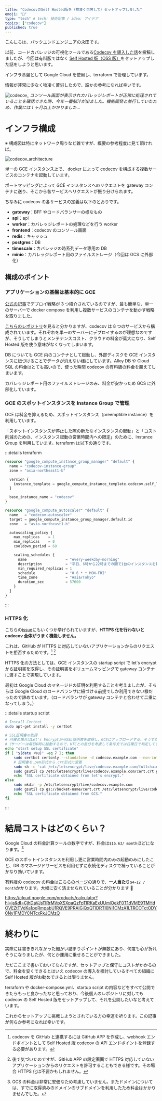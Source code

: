 ```yaml
---
title: "CodecovのSelf Hosted版を（物凄く苦労して）セットアップしました"
emoji: "🐡"
type: "tech" # tech: 技術記事 / idea: アイデア
topics: ["codecov"]
published: true
---
```


こんにちは、バックエンドエンジニアの永田です。

以前、コードカバレッジの可視化ツールである[Codecov を導入した話](https://zenn.dev/castingone_dev/articles/d73e1744ca2f9a)を投稿しましたが、今回は有料版ではなく [Self Hosted 版（OSS 版）](https://github.com/codecov/self-hosted)をセットアップした話をしようと思います。

インフラ基盤として Google Cloud を使用し、terraform で管理しています。

情報が非常に少なく物凄く苦労したので、誰かの参考になれば幸いです。

![codecov_](/images/202411_codecov_sh/codecov_console.png)
_コンソール画面が表示されカバレッジレポートが正常に処理されていることを確認できた時、今年一番脳汁が出ました。機能開発と並行していたため、作業には 1 ヶ月以上かかりました..._

# インフラ構成

※ 構成図は特にネットワーク周りなど雑ですが、概要の参考程度に見て頂ければ。

![codecov_architecture](/images/202411_codecov_sh/codecov_architecture.drawio.png)

単一の GCE インスタンス上で、 docker によって codecov を構成する複数サービスのコンテナを起動しています。

ポートマッピングによって GCE インスタンスへのリクエストを gateway コンテナに送り、そこから各サービスへリクエストが振り分けられます。

ちなみに codecov の各サービスの定義は以下のとおりです。

- **gateway**：BFF やロードバランサーの様なもの
- **api**：api
- **worker**：カバレッジレポートの処理などを行う worker
- **frontend**：codecov のコンソール画面
- **redis**：キャッシュ
- **postgres**：DB
- **timescale**：カバレッジの時系列データ専用の DB
- **minio**：カバレッジレポート用のファイルストレージ（今回は GCS に外部化）

## 構成のポイント

### アプリケーションの基盤は基本的に GCE

[公式の記事](https://codecoventerprise.codecov.io/hc/en-us/articles/15812821581083-Self-Hosted-Deployment-Strategies)でデプロイ戦略が 3 つ紹介されているのですが、最も簡単な、単一のサーバーで docker compose を利用し複数サービスのコンテナを動かす戦略を取りました。

[こちらのレポジトリ](https://github.com/codecov/self-hosted/tree/main)を見ると分かりますが、codecov は 8 つのサービスから構成されています。それぞれを単一のサーバーにデプロイするのが理想なのですが、そうしてしまうとメンテナンスコスト、クラウドの料金が莫大になり、Self Hosted 版を使う意味がなくなってしまいます。

DB についても GCE 内のコンテナとして起動し、外部ディスクを GCE インスタンスに紐づけることでデータが消えない様にしています。Alloy DB や Cloud SQL の料金はとても高いので、使った瞬間 codecov の有料版の料金を超えてしまいます。

カバレッジレポート用のファイルストレージのみ、料金が安かっため GCS に外部化しています。

### GCE のスポットインスタンスを Instance Group で管理

GCE は料金を抑えるため、スポットインスタンス（preemptible instance）を利用しています。

「スポットインスタンスが停止した際の新たなインスタンスの起動」と「コスト削減のための、インスタンス起動の営業時間内への限定」のために、Instance Group を利用しています。terraform は以下の通りです。

:::details terraform

```tf
resource "google_compute_instance_group_manager" "default" {
  name = "codecov-instance-group"
  zone = "asia-northeast1-b"

  version {
    instance_template = google_compute_instance_template.codecov.self_link
  }

  base_instance_name = "codecov"
}

resource "google_compute_autoscaler" "default" {
  name   = "codecov-autoscaler"
  target = google_compute_instance_group_manager.default.id
  zone   = "asia-northeast1-b"

  autoscaling_policy {
    max_replicas    = 1
    min_replicas    = 0
    cooldown_period = 60

    scaling_schedules {
      name                  = "every-weekday-morning"
      description           = "平日、6時から22時までの間で1台のインスタンスを起動"
      min_required_replicas = 1
      schedule              = "0 6 * * MON-FRI"
      time_zone             = "Asia/Tokyo"
      duration_sec          = 57600
    }
  }
}
```

:::

### HTTPS 化

こちらの[issue](https://github.com/codecov/self-hosted/issues?q=is%3Aissue%20state%3Aopen%20https)にもいくつか挙げられていますが、**HTTPS 化を行わないと codecov 全体がうまく機能しません。**

これは、GitHub が HTTPS に対応していないアプリケーションからのリクエストを拒否するためです。[^1] [^2]

HTTPS 化の方法としては、GCE インスタンスの startup script で let's encrypt から証明書を取得し、その証明書をボリュームマッピングで gateway コンテナに渡すことで実現しています。

最初は Google Cloud のマネージドの証明を利用することを考えましたが、そちらは Google Cloud のロードバランサに紐づける前提でしか利用できない様だったので諦めています。（ロードバランサが gateway コンテナと合わせて二重になってしまう。）

:::details startup script

```sh
# Install Certbot
sudo apt-get install -y certbot

# SSL証明書の取得
# 月曜の場合はLet's EncryptからSSL証明書を取得し、GCSにアップロードする。そうでない場合は、GCSからSSL証明書をダウンロードする。
#（サーバーは毎日6時に起動するので、UTCとの差分を考慮して条件文では日曜日で判定している）
echo "start setup SSL certificate"
if [ "$(date +%u)" -eq 7 ]; then
    sudo certbot certonly --standalone -d codecov.example.com --non-interactive --agree-tos -m mail_address@example.com
    # 証明書を.pem形式から.crt形式に変更
    sudo sh -c 'cat /etc/letsencrypt/live/codecov.example.com/fullchain.pem /etc/letsencrypt/live/codecov.example.com/privkey.pem > /etc/letsencrypt/live/codecov.example.com/cert.crt'
    sudo gsutil cp /etc/letsencrypt/live/codecov.example.com/cert.crt gs://bucket-name/cert.crt
    echo "SSL certificate obtained from let's encrypt."
else
    sudo mkdir -p /etc/letsencrypt/live/codecov.example.com
    sudo gsutil cp gs://bucket-name/cert.crt /etc/letsencrypt/live/codecov.example.com/cert.crt
    echo "SSL certificate obtained from GCS."
fi
```

:::

# 結局コストはどのくらい？

Google Cloud の料金計算ツールの数字ですが、料金は`$16.63/ month`ほどになります。[^3]

GCE のスポットインスタンスを利用し更に営業時間内のみの起動のみにしたこと、DB のマネージドサービスを利用せずに永続化ディスクで補っていることがかなり効いています。

有料版の codecov の料金は[こちらのページ](https://about.codecov.io/pricing/)の通りで、**一人当たり**`$4~12 / month`かかります。大幅に安く済ませられていることが分かります 🎉

https://cloud.google.com/products/calculator?hl=ja&dl=CjhDaVJsTlRrMVpXSXpaQzFpTlRKaExUUmlOekF0T1dVME9TMHdOVEZtTVdKa1pqRmpabU1RQVE9PRAIGiQxQTlDRTI0Ni1CMzA1LTRCOTctODY0Ny1FMDY0NTcxRkJCMzQ

# 終わりに

実際には書ききれなかった細かい詰まりポイントが無数にあり、何度も心が折れそうになりましたが、何とか運用に乗せることができました。

ただここまで書いておいてなんですが、セットアップと保守にコストがかかるので、料金を安くできるとはいえ codecov の導入を検討しているすべての組織に Self Hosted 版がお勧めできるとは限りません。

terraform や docker-compose.yml、startup script の内容などをすべて公開できたらもっと良かったなと思っており、今後個人のレポジトリに対しても codecov の Self Hosted 版をセットアップして、それを公開したいなと考えています。

これからセットアップに挑戦しようとされている方の幸運を祈ります。この記事が何らか参考になれば幸いです。

[^1]: codecov を GitHub と連携するには GitHub APP を作成し、webhook エンドポイントとして Self Hosted 版 codecov の API エンドポイントを登録する必要があります。
[^2]: 後で気づいたのですが、GitHub APP の設定画面で HTTPS 対応していないアプリケーションからのリクエストを許可することもできる様です。その場合 HTTPS 化は不要かもしれません。
[^3]: GCS の料金は非常に安価なため考慮していません。またドメインについては、すでに取得済みのドメインのサブドメインを利用したため料金はかかりませんでした。
